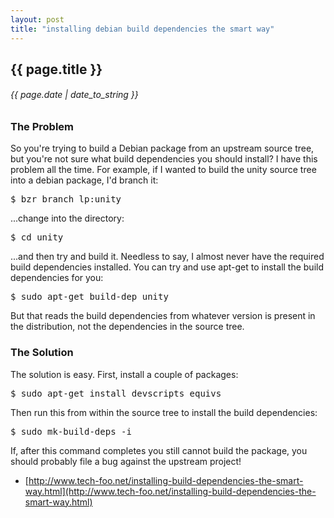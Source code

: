 ```yaml
---
layout: post
title: "installing debian build dependencies the smart way"
---
```


## {{ page.title }}

###### {{ page.date | date_to_string }}

### The Problem

So you're trying to build a Debian package from an upstream source tree, but you're not sure what build dependencies you should install? I have this problem all the time. For example, if I wanted to build the unity source tree into a debian package, I'd branch it:

<pre class="sh_sh">
$ bzr branch lp:unity
</pre>

...change into the directory:

<pre class="sh_sh">
$ cd unity
</pre>

...and then try and build it. Needless to say, I almost never have the required build dependencies installed. You can try and use apt-get to install the build dependencies for you:

<pre class="sh_sh">
$ sudo apt-get build-dep unity
</pre>

But that reads the build dependencies from whatever version is present in the distribution, not the dependencies in the source tree.

### The Solution

The solution is easy. First, install a couple of packages:

<pre class="sh_sh">
$ sudo apt-get install devscripts equivs
</pre>

Then run this from within the source tree to install the build dependencies:

<pre class="sh_sh">
$ sudo mk-build-deps -i
</pre>

If, after this command completes you still cannot build the package, you should probably file a bug against the upstream project!

- [http://www.tech-foo.net/installing-build-dependencies-the-smart-way.html](http://www.tech-foo.net/installing-build-dependencies-the-smart-way.html)
